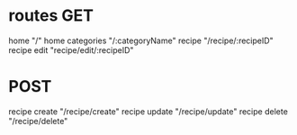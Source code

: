 # routes GET
home "/" 
home categories "/:categoryName"
recipe "/recipe/:recipeID"
recipe edit "recipe/edit/:recipeID"


# POST

recipe create "/recipe/create"
recipe update "/recipe/update"
recipe delete "/recipe/delete"


